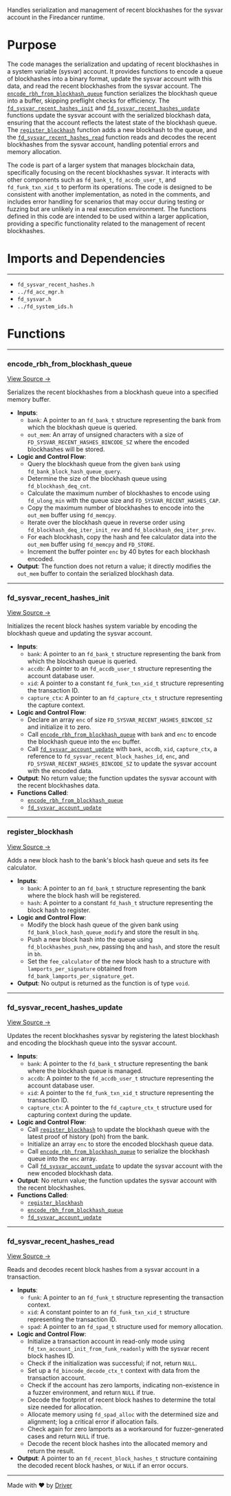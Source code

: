 <!--------------------------------------------------------------------------------->
<!-- IMPORTANT: This file is auto-generated by Driver (https://driver.ai). -------->
<!-- Manual edits may be overwritten on future commits. --------------------------->
<!--------------------------------------------------------------------------------->

Handles serialization and management of recent blockhashes for the sysvar account in the Firedancer runtime.

# Purpose
The code manages the serialization and updating of recent blockhashes in a system variable (sysvar) account. It provides functions to encode a queue of blockhashes into a binary format, update the sysvar account with this data, and read the recent blockhashes from the sysvar account. The [`encode_rbh_from_blockhash_queue`](<#encode_rbh_from_blockhash_queue>) function serializes the blockhash queue into a buffer, skipping preflight checks for efficiency. The [`fd_sysvar_recent_hashes_init`](<#fd_sysvar_recent_hashes_init>) and [`fd_sysvar_recent_hashes_update`](<#fd_sysvar_recent_hashes_update>) functions update the sysvar account with the serialized blockhash data, ensuring that the account reflects the latest state of the blockhash queue. The [`register_blockhash`](<#register_blockhash>) function adds a new blockhash to the queue, and the [`fd_sysvar_recent_hashes_read`](<#fd_sysvar_recent_hashes_read>) function reads and decodes the recent blockhashes from the sysvar account, handling potential errors and memory allocation.

The code is part of a larger system that manages blockchain data, specifically focusing on the recent blockhashes sysvar. It interacts with other components such as `fd_bank_t`, `fd_accdb_user_t`, and `fd_funk_txn_xid_t` to perform its operations. The code is designed to be consistent with another implementation, as noted in the comments, and includes error handling for scenarios that may occur during testing or fuzzing but are unlikely in a real execution environment. The functions defined in this code are intended to be used within a larger application, providing a specific functionality related to the management of recent blockhashes.
# Imports and Dependencies

---
- `fd_sysvar_recent_hashes.h`
- `../fd_acc_mgr.h`
- `fd_sysvar.h`
- `../fd_system_ids.h`


# Functions

---
### encode\_rbh\_from\_blockhash\_queue<!-- {{#callable:encode_rbh_from_blockhash_queue}} -->
[View Source →](<../../../../../../src/flamenco/runtime/sysvar/fd_sysvar_recent_hashes.c#L10>)

Serializes the recent blockhashes from a blockhash queue into a specified memory buffer.
- **Inputs**:
    - ``bank``: A pointer to an `fd_bank_t` structure representing the bank from which the blockhash queue is queried.
    - ``out_mem``: An array of unsigned characters with a size of `FD_SYSVAR_RECENT_HASHES_BINCODE_SZ` where the encoded blockhashes will be stored.
- **Logic and Control Flow**:
    - Query the blockhash queue from the given `bank` using `fd_bank_block_hash_queue_query`.
    - Determine the size of the blockhash queue using `fd_blockhash_deq_cnt`.
    - Calculate the maximum number of blockhashes to encode using `fd_ulong_min` with the queue size and `FD_SYSVAR_RECENT_HASHES_CAP`.
    - Copy the maximum number of blockhashes to encode into the `out_mem` buffer using `fd_memcpy`.
    - Iterate over the blockhash queue in reverse order using `fd_blockhash_deq_iter_init_rev` and `fd_blockhash_deq_iter_prev`.
    - For each blockhash, copy the hash and fee calculator data into the `out_mem` buffer using `fd_memcpy` and `FD_STORE`.
    - Increment the buffer pointer `enc` by 40 bytes for each blockhash encoded.
- **Output**: The function does not return a value; it directly modifies the `out_mem` buffer to contain the serialized blockhash data.


---
### fd\_sysvar\_recent\_hashes\_init<!-- {{#callable:fd_sysvar_recent_hashes_init}} -->
[View Source →](<../../../../../../src/flamenco/runtime/sysvar/fd_sysvar_recent_hashes.c#L39>)

Initializes the recent block hashes system variable by encoding the blockhash queue and updating the sysvar account.
- **Inputs**:
    - `bank`: A pointer to an `fd_bank_t` structure representing the bank from which the blockhash queue is queried.
    - `accdb`: A pointer to an `fd_accdb_user_t` structure representing the account database user.
    - `xid`: A pointer to a constant `fd_funk_txn_xid_t` structure representing the transaction ID.
    - `capture_ctx`: A pointer to an `fd_capture_ctx_t` structure representing the capture context.
- **Logic and Control Flow**:
    - Declare an array `enc` of size `FD_SYSVAR_RECENT_HASHES_BINCODE_SZ` and initialize it to zero.
    - Call [`encode_rbh_from_blockhash_queue`](<#encode_rbh_from_blockhash_queue>) with `bank` and `enc` to encode the blockhash queue into the `enc` buffer.
    - Call [`fd_sysvar_account_update`](<fd_sysvar.c.md#fd_sysvar_account_update>) with `bank`, `accdb`, `xid`, `capture_ctx`, a reference to `fd_sysvar_recent_block_hashes_id`, `enc`, and `FD_SYSVAR_RECENT_HASHES_BINCODE_SZ` to update the sysvar account with the encoded data.
- **Output**: No return value; the function updates the sysvar account with the recent blockhashes data.
- **Functions Called**:
    - [`encode_rbh_from_blockhash_queue`](<#encode_rbh_from_blockhash_queue>)
    - [`fd_sysvar_account_update`](<fd_sysvar.c.md#fd_sysvar_account_update>)


---
### register\_blockhash<!-- {{#callable:register_blockhash}} -->
[View Source →](<../../../../../../src/flamenco/runtime/sysvar/fd_sysvar_recent_hashes.c#L50>)

Adds a new block hash to the bank's block hash queue and sets its fee calculator.
- **Inputs**:
    - ``bank``: A pointer to an `fd_bank_t` structure representing the bank where the block hash will be registered.
    - ``hash``: A pointer to a constant `fd_hash_t` structure representing the block hash to register.
- **Logic and Control Flow**:
    - Modify the block hash queue of the given bank using `fd_bank_block_hash_queue_modify` and store the result in `bhq`.
    - Push a new block hash into the queue using `fd_blockhashes_push_new`, passing `bhq` and `hash`, and store the result in `bh`.
    - Set the `fee_calculator` of the new block hash to a structure with `lamports_per_signature` obtained from `fd_bank_lamports_per_signature_get`.
- **Output**: No output is returned as the function is of type `void`.


---
### fd\_sysvar\_recent\_hashes\_update<!-- {{#callable:fd_sysvar_recent_hashes_update}} -->
[View Source →](<../../../../../../src/flamenco/runtime/sysvar/fd_sysvar_recent_hashes.c#L65>)

Updates the recent blockhashes sysvar by registering the latest blockhash and encoding the blockhash queue into the sysvar account.
- **Inputs**:
    - `bank`: A pointer to the `fd_bank_t` structure representing the bank where the blockhash queue is managed.
    - `accdb`: A pointer to the `fd_accdb_user_t` structure representing the account database user.
    - `xid`: A pointer to the `fd_funk_txn_xid_t` structure representing the transaction ID.
    - `capture_ctx`: A pointer to the `fd_capture_ctx_t` structure used for capturing context during the update.
- **Logic and Control Flow**:
    - Call [`register_blockhash`](<#register_blockhash>) to update the blockhash queue with the latest proof of history (poh) from the bank.
    - Initialize an array `enc` to store the encoded blockhash queue data.
    - Call [`encode_rbh_from_blockhash_queue`](<#encode_rbh_from_blockhash_queue>) to serialize the blockhash queue into the `enc` array.
    - Call [`fd_sysvar_account_update`](<fd_sysvar.c.md#fd_sysvar_account_update>) to update the sysvar account with the new encoded blockhash data.
- **Output**: No return value; the function updates the sysvar account with the recent blockhashes.
- **Functions Called**:
    - [`register_blockhash`](<#register_blockhash>)
    - [`encode_rbh_from_blockhash_queue`](<#encode_rbh_from_blockhash_queue>)
    - [`fd_sysvar_account_update`](<fd_sysvar.c.md#fd_sysvar_account_update>)


---
### fd\_sysvar\_recent\_hashes\_read<!-- {{#callable:fd_sysvar_recent_hashes_read}} -->
[View Source →](<../../../../../../src/flamenco/runtime/sysvar/fd_sysvar_recent_hashes.c#L77>)

Reads and decodes recent block hashes from a sysvar account in a transaction.
- **Inputs**:
    - ``funk``: A pointer to an `fd_funk_t` structure representing the transaction context.
    - ``xid``: A constant pointer to an `fd_funk_txn_xid_t` structure representing the transaction ID.
    - ``spad``: A pointer to an `fd_spad_t` structure used for memory allocation.
- **Logic and Control Flow**:
    - Initialize a transaction account in read-only mode using `fd_txn_account_init_from_funk_readonly` with the sysvar recent block hashes ID.
    - Check if the initialization was successful; if not, return `NULL`.
    - Set up a `fd_bincode_decode_ctx_t` context with data from the transaction account.
    - Check if the account has zero lamports, indicating non-existence in a fuzzer environment, and return `NULL` if true.
    - Decode the footprint of recent block hashes to determine the total size needed for allocation.
    - Allocate memory using `fd_spad_alloc` with the determined size and alignment; log a critical error if allocation fails.
    - Check again for zero lamports as a workaround for fuzzer-generated cases and return `NULL` if true.
    - Decode the recent block hashes into the allocated memory and return the result.
- **Output**: A pointer to an `fd_recent_block_hashes_t` structure containing the decoded recent block hashes, or `NULL` if an error occurs.



---
Made with ❤️ by [Driver](https://www.driver.ai/)